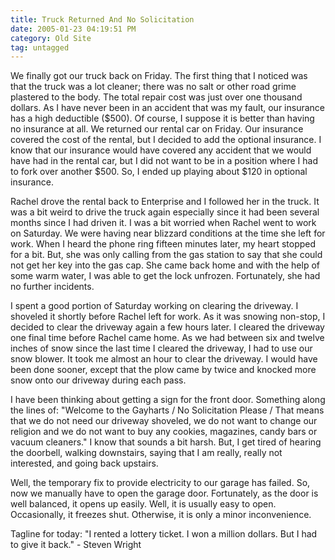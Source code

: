 ```yaml
---
title: Truck Returned And No Solicitation
date: 2005-01-23 04:19:51 PM
category: Old Site
tag: untagged
---
```


We finally got our truck back on Friday. The first thing that I noticed was that the truck was a lot cleaner; there was no salt or other road grime plastered to the body. The total repair cost was just over one thousand dollars. As I have never been in an accident that was my fault, our insurance has a high deductible ($500). Of course, I suppose it is better than having no insurance at all. We returned our rental car on Friday. Our insurance covered the cost of the rental, but I decided to add the optional insurance. I know that our insurance would have covered any accident that we would have had in the rental car, but I did not want to be in a position where I had to fork over another $500. So, I ended up playing about $120 in optional insurance.

Rachel drove the rental back to Enterprise and I followed her in the truck. It was a bit weird to drive the truck again especially since it had been several months since I had driven it. I was a bit worried when Rachel went to work on Saturday. We were having near blizzard conditions at the time she left for work. When I heard the phone ring fifteen minutes later, my heart stopped for a bit. But, she was only calling from the gas station to say that she could not get her key into the gas cap. She came back home and with the help of some warm water, I was able to get the lock unfrozen. Fortunately, she had no further incidents.

I spent a good portion of Saturday working on clearing the driveway. I shoveled it shortly before Rachel left for work. As it was snowing non-stop, I decided to clear the driveway again a few hours later. I cleared the driveway one final time before Rachel came home. As we had between six and twelve inches of snow since the last time I cleared the driveway, I had to use our snow blower. It took me almost an hour to clear the driveway. I would have been done sooner, except that the plow came by twice and knocked more snow onto our driveway during each pass.

I have been thinking about getting a sign for the front door. Something along the lines of: "Welcome to the Gayharts / No Solicitation Please / That means that we do not need our driveway shoveled, we do not want to change our religion and we do not want to buy any cookies, magazines, candy bars or vacuum cleaners." I know that sounds a bit harsh. But, I get tired of hearing the doorbell, walking downstairs, saying that I am really, really not interested, and going back upstairs.

Well, the temporary fix to provide electricity to our garage has failed. So, now we manually have to open the garage door. Fortunately, as the door is well balanced, it opens up easily. Well, it is usually easy to open. Occasionally, it freezes shut. Otherwise, it is only a minor inconvenience.

Tagline for today: "I rented a lottery ticket. I won a million dollars. But I had to give it back." - Steven Wright
